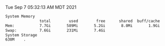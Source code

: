 Tue Sep  7 05:32:13 AM MDT 2021
```bash
System Memory
               total        used        free      shared  buff/cache   available
Mem:           7.7Gi       589Mi       5.2Gi       8.0Mi       1.9Gi       6.8Gi
Swap:          7.6Gi       231Mi       7.4Gi
System Storage
630M	.
```
```bash
